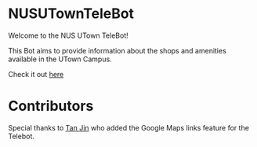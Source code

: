 # NUSUTownTeleBot
Welcome to the NUS UTown TeleBot!

This Bot aims to provide information about the shops and amenities available in the UTown Campus.

Check it out <a href="https://telegram.me/UTown_bot" target="_blank">here</a>

# Contributors

Special thanks to [Tan Jin](https://github.com/tjtanjin) who added the Google Maps links feature for the Telebot.
